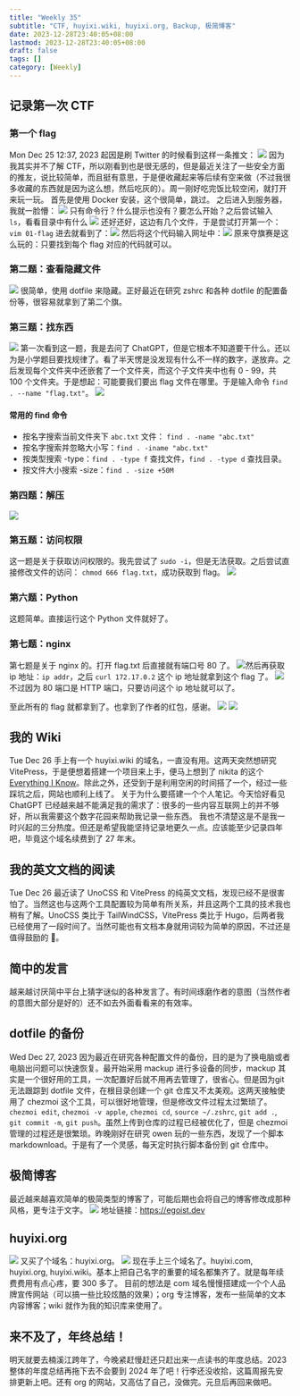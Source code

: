 ```yaml
---
title: "Weekly 35"
subtitle: "CTF, huyixi.wiki, huyixi.org, Backup, 极简博客"
date: 2023-12-28T23:40:05+08:00
lastmod: 2023-12-28T23:40:05+08:00
draft: false
tags: []
category: [Weekly]
---
```

## 记录第一次 CTF

### 第一个 flag

Mon Dec 25 12:37, 2023
起因是刷 Twitter 的时候看到这样一条推文：
![](https://raw.githubusercontent.com/huyixi/Pics/main/uPic/hwAFKy.jpg)
因为我其实并不了解 CTF，所以刚看到也是很无感的，但是最近关注了一些安全方面的推友，说比较简单，而且挺有意思，于是便收藏起来等后续有空来做（不过我很多收藏的东西就是因为这么想，然后吃灰的）。周一刚好吃完饭比较空闲，就打开来玩一玩。
首先是使用 Docker 安装，这个很简单，跳过。
之后进入到服务器，我就一脸懵：
![](https://raw.githubusercontent.com/huyixi/Pics/main/uPic/aiBZ3E.jpg)
只有命令行？什么提示也没有？要怎么开始？之后尝试输入 `ls`，看看目录中有什么
![](https://raw.githubusercontent.com/huyixi/Pics/main/uPic/5pI7CJ.jpg)
还好还好，这边有几个文件，于是尝试打开第一个：
`vim 01-flag`
进去就看到了：![](https://raw.githubusercontent.com/huyixi/Pics/main/uPic/V0RcpV.jpg)
然后将这个代码输入网址中：![](https://raw.githubusercontent.com/huyixi/Pics/main/uPic/0n8DkG.jpg)
原来夺旗赛是这么玩的：只要找到每个 flag 对应的代码就可以。

### 第二题：查看隐藏文件

![](https://raw.githubusercontent.com/huyixi/Pics/main/uPic/pa15Ol.jpg)
很简单，使用 dotfile 来隐藏。正好最近在研究 zshrc 和各种 dotfile 的配置备份等，很容易就拿到了第二个旗。

### 第三题：找东西

![](https://raw.githubusercontent.com/huyixi/Pics/main/uPic/TyZ561.jpg)
第一次看到这一题，我是去问了 ChatGPT，但是它根本不知道要干什么。还以为是小学题目要找规律了。看了半天愣是没发现有什么不一样的数字，遂放弃。之后发现每个文件夹中还嵌套了一个文件夹，而这个子文件夹中也有 0 - 99，共 100 个文件夹。于是想起：可能要我们要出 flag 文件在哪里。于是输入命令 `find . --name "flag.txt"`。
![](https://raw.githubusercontent.com/huyixi/Pics/main/uPic/kCtaLG.jpg)

#### 常用的 find 命令

- 按名字搜索当前文件夹下 `abc.txt` 文件： `find . -name "abc.txt"`
- 按名字搜索并忽略大小写：`find . -iname "abc.txt"`
- 按类型搜索 -type：`find . -type f` 查找文件，`find . -type d` 查找目录。
- 按文件大小搜索 -size：`find . -size +50M`

### 第四题：解压

![](https://raw.githubusercontent.com/huyixi/Pics/main/uPic/tMZ1RO.jpg)

### 第五题：访问权限

这一题是关于获取访问权限的。我先尝试了 `sudo -i`，但是无法获取。之后尝试直接修改文件的访问： `chmod 666 flag.txt`，成功获取到 flag。
![](https://raw.githubusercontent.com/huyixi/Pics/main/uPic/xyu6k9.jpg)

### 第六题：Python

这题简单。直接运行这个 Python 文件就好了。

### 第七题：nginx

第七题是关于 nginx 的。打开 flag.txt 后直接就有端口号 80 了。
![](https://raw.githubusercontent.com/huyixi/Pics/main/uPic/6foHJV.jpg)然后再获取 ip 地址：`ip addr`，之后 `curl 172.17.0.2` 这个 ip 地址就拿到这个 flag 了。
![](https://raw.githubusercontent.com/huyixi/Pics/main/uPic/0uZiYV.jpg)
不过因为 80 端口是 HTTP 端口，只要访问这个 ip 地址就可以了。

至此所有的 flag 就都拿到了。也拿到了作者的红包，感谢。
![](https://raw.githubusercontent.com/huyixi/Pics/main/uPic/OAgnqG.jpg)
![](https://raw.githubusercontent.com/huyixi/Pics/main/uPic/aZk3ca.jpg)

## 我的 Wiki

Tue Dec 26
手上有一个 huyixi.wiki 的域名，一直没有用。这两天突然想研究 VitePress，于是便想着搭建一个项目来上手，便马上想到了 nikita 的这个 [Everything I Know](https://wiki.nikiv.dev/)。除此之外，还受到[]()于是利用空闲的时间搭了一个，经过一些踩坑之后，网站也顺利上线了。
关于为什么要搭建一个个人笔记。今天恰好看见
ChatGPT 已经越来越不能满足我的需求了：很多的一些内容互联网上的并不够好，所以我需要这个数字花园来帮助我记录一些东西。
我也不清楚这是不是我一时兴起的三分热度。但还是希望我能坚持记录地更久一点。应该能至少记录四年吧，毕竟这个域名续费到了 27 年末。

## 我的英文文档的阅读

Tue Dec 26
最近读了 UnoCSS 和 VitePress 的纯英文文档，发现已经不是很害怕了。当然这也与这两个工具配置较为简单有所关系，并且这两个工具的技术我也稍有了解。UnoCSS 类比于 TailWindCSS，VitePress 类比于 Hugo，后两者我已经使用了一段时间了。当然可能也有文档本身就用词较为简单的原因，不过还是值得鼓励的 🎉。

## 简中的发言
越来越讨厌简中平台上猜字谜似的各种发言了。有时间琢磨作者的意图（当然作者的意图大部分是好的）还不如去外面看看来的有效率。

## dotfile 的备份
Wed Dec 27, 2023
因为最近在研究各种配置文件的备份，目的是为了换电脑或者电脑出问题可以快速恢复。最开始采用 mackup 进行多设备的同步，mackup 其实是一个很好用的工具，一次配置好后就不用再去管理了，很省心。但是因为git 无法跟踪到 dotfile 文件，在根目录创建一个 git 仓库又不太美观。这两天接触使用了 chezmoi 这个工具，可以很好地管理，但是修改文件过程太过繁琐了。`chezmoi edit`, `chezmoi -v apple`, `chezmoi cd`, `source ~/.zshrc`, `git add .`, `git commit -m`, `git push`。虽然上传到仓库的过程已经被优化了，但是 chezmoi 管理的过程还是很繁琐。昨晚刚好在研究 owen 玩的一些东西，发现了一个脚本 markdownload。于是有了一个灵感，每天定时执行脚本备份到 git 仓库中。

## 极简博客
最近越来越喜欢简单的极简类型的博客了，可能后期也会将自己的博客修改成那种风格，更专注于文字。
![](https://raw.githubusercontent.com/huyixi/Pics/main/uPic/MM6oP1.jpg)
地址链接：https://egoist.dev

## huyixi.org
![](https://raw.githubusercontent.com/huyixi/Pics/main/uPic/nGNg54.jpg)
又买了个域名：huyixi.org。
![](https://raw.githubusercontent.com/huyixi/Pics/main/uPic/ZqvjxJ.jpg)
现在手上三个域名了。huyixi.com, huyixi.org, huyixi.wiki。基本上把自己名字的重要的域名都集齐了。就是每年续费费用有点心疼，要 300 多了。
目前的想法是 com 域名慢慢搭建成一个个人品牌宣传网站（可以搞一些比较炫酷的效果）；org 专注博客，发布一些简单的文本内容博客；wiki 就作为我的知识库来使用了。

## 来不及了，年终总结！
明天就要去楠溪江跨年了，今晚紧赶慢赶还只赶出来一点读书的年度总结。2023 整体的年度总结再拖下去不会要到 2024 年了吧！行李还没收拾，这篇周报先安排更新上吧。还有 org 的网站，又高估了自己，没做完。元旦后再回来做吧。
